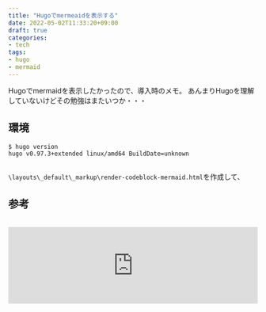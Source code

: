 ```yaml
---
title: "Hugoでmermeaidを表示する"
date: 2022-05-02T11:33:20+09:00
draft: true
categories:
- tech
tags: 
- hugo
- mermaid
---
```


Hugoでmermaidを表示したかったので、導入時のメモ。
あんまりHugoを理解していないけどその勉強はまたいつか・・・

## 環境

```shell
$ hugo version
hugo v0.97.3+extended linux/amd64 BuildDate=unknown
```
## 

`\layouts\_default\_markup\render-codeblock-mermaid.html`を作成して、


## 参考
<iframe class="hatenablogcard" style="width:100%;height:155px;margin:15px 0;max-width:680px;" title="Diagrams | Hugo" src="https://hatenablog-parts.com/embed?url=https://gohugo.io/content-management/diagrams/#mermaid-diagrams" frameborder="0" scrolling="no"></iframe>